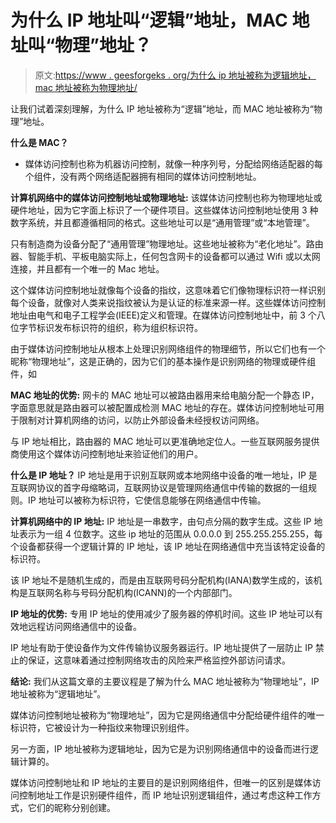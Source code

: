 # 为什么 IP 地址叫“逻辑”地址，MAC 地址叫“物理”地址？

> 原文:[https://www . geesforgeks . org/为什么 ip 地址被称为逻辑地址，mac 地址被称为物理地址/](https://www.geeksforgeeks.org/why-is-the-ip-address-called-a-logical-address-and-the-mac-address-is-called-a-physical-address/)

让我们试着深刻理解，为什么 IP 地址被称为“逻辑”地址，而 MAC 地址被称为“物理”地址。

**什么是 MAC？**

*   媒体访问控制也称为机器访问控制，就像一种序列号，分配给网络适配器的每个组件，没有两个网络适配器拥有相同的媒体访问控制地址。

**计算机网络中的媒体访问控制地址或物理地址:**
该媒体访问控制也称为物理地址或硬件地址，因为它字面上标识了一个硬件项目。这些媒体访问控制地址使用 3 种数字系统，并且都遵循相同的格式。这些地址可以是“通用管理”或“本地管理”。

只有制造商为设备分配了“通用管理”物理地址。这些地址被称为“老化地址”。路由器、智能手机、平板电脑实际上，任何包含网卡的设备都可以通过 Wifi 或以太网连接，并且都有一个唯一的 Mac 地址。

这个媒体访问控制地址就像每个设备的指纹，这意味着它们像物理标识符一样识别每个设备，就像对人类来说指纹被认为是认证的标准来源一样。这些媒体访问控制地址由电气和电子工程学会(IEEE)定义和管理。在媒体访问控制地址中，前 3 个八位字节标识发布标识符的组织，称为组织标识符。

由于媒体访问控制地址从根本上处理识别网络组件的物理细节，所以它们也有一个昵称“物理地址”，这是正确的，因为它们的基本操作是识别网络的物理或硬件组件，如

**MAC 地址的优势:**
网卡的 MAC 地址可以被路由器用来给电脑分配一个静态 IP，字面意思就是路由器可以被配置成检测 MAC 地址的存在。媒体访问控制地址可用于限制对计算机网络的访问，以防止外部设备未经授权访问网络。

与 IP 地址相比，路由器的 MAC 地址可以更准确地定位人。一些互联网服务提供商使用这个媒体访问控制地址来验证他们的用户。

**什么是 IP 地址？**
IP 地址是用于识别互联网或本地网络中设备的唯一地址，IP 是互联网协议的首字母缩略词，互联网协议是管理网络通信中传输的数据的一组规则。IP 地址可以被称为标识符，它使信息能够在网络通信中传输。

**计算机网络中的 IP 地址:**
IP 地址是一串数字，由句点分隔的数字生成。这些 IP 地址表示为一组 4 位数字。这些 ip 地址的范围从 0.0.0.0 到 255.255.255.255，每个设备都获得一个逻辑计算的 IP 地址，该 IP 地址在网络通信中充当该特定设备的标识符。

该 IP 地址不是随机生成的，而是由互联网号码分配机构(IANA)数学生成的，该机构是互联网名称与号码分配机构(ICANN)的一个内部部门。

**IP 地址的优势:**
专用 IP 地址的使用减少了服务器的停机时间。这些 IP 地址可以有效地远程访问网络通信中的设备。

IP 地址有助于使设备作为文件传输协议服务器运行。IP 地址提供了一层防止 IP 禁止的保证，这意味着通过控制网络攻击的风险来严格监控外部访问请求。

**结论:**
我们从这篇文章的主要议程是了解为什么 MAC 地址被称为“物理地址”，IP 地址被称为“逻辑地址”。

媒体访问控制地址被称为“物理地址”，因为它是网络通信中分配给硬件组件的唯一标识符，它被设计为一种指纹来物理识别组件。

另一方面，IP 地址被称为逻辑地址，因为它是为识别网络通信中的设备而进行逻辑计算的。

媒体访问控制地址和 IP 地址的主要目的是识别网络组件，但唯一的区别是媒体访问控制地址工作是识别硬件组件，而 IP 地址识别逻辑组件，通过考虑这种工作方式，它们的昵称分别创建。
